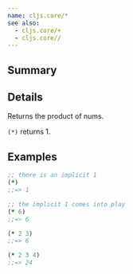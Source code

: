 ```yaml
---
name: cljs.core/*
see also:
  - cljs.core/+
  - cljs.core//
---
```


## Summary

## Details

Returns the product of nums.

`(*)` returns 1.

## Examples

```clj
;; there is an implicit 1
(*)
;;=> 1

;; the implicit 1 comes into play
(* 6)
;;=> 6

(* 2 3)
;;=> 6

(* 2 3 4)
;;=> 24
```
